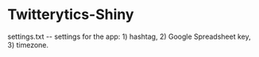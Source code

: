 Twitterytics-Shiny
========================

settings.txt -- settings for the app: 1) hashtag, 2) Google Spreadsheet key, 3) timezone.